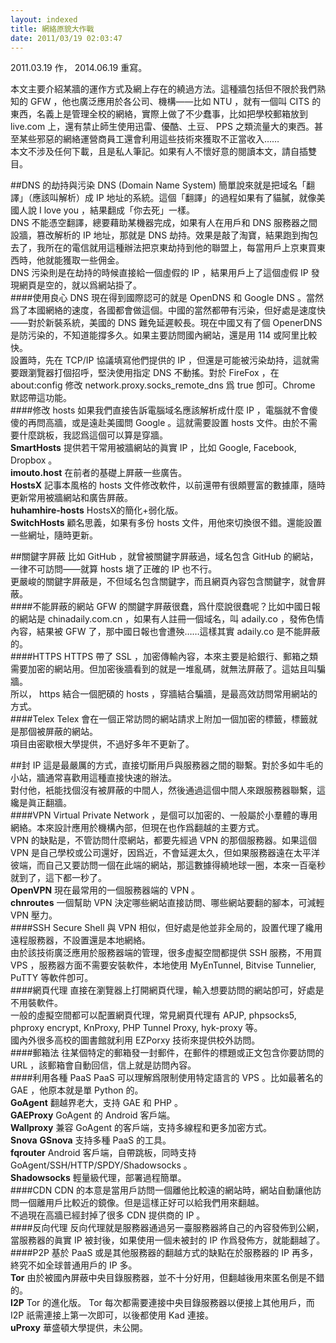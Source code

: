 ```yaml
---
layout: indexed
title: 網絡原貌大作戰
date: 2011/03/19 02:03:47
---
```

2011.03.19 作， 2014.06.19 重寫。  
  
本文主要介紹某牆的運作方式及網上存在的繞過方法。這種牆包括但不限於我們熟知的 GFW ，他也廣泛應用於各公司、機構——比如 NTU ，就有一個叫 CITS 的東西，名義上是管理全校的網絡，實際上做了不少蠢事，比如把學校郵箱放到 live.com 上，還有禁止師生使用迅雷、優酷、土豆、 PPS 之類流量大的東西。甚至某些邪惡的網絡運營商員工還會利用這些技術來獲取不正當收入……  
本文不涉及任何下載，且是私人筆記。如果有人不懷好意的閱讀本文，請自插雙目。  
  
##DNS 的劫持與污染
DNS (Domain Name System) 簡單說來就是把域名「翻譯」（應該叫解析）成 IP 地址的系統。這個「翻譯」的過程如果有了貓膩，就像美國人說 I love you ，結果翻成「你去死」一樣。  
DNS 不能憑空翻譯，總要藉助某機器完成，如果有人在用戶和 DNS 服務器之間設牆，篡改解析的 IP 地址，那就是 DNS 劫持。效果是敲了淘寶，結果跑到掏包去了，我所在的電信就用這種辦法把京東劫持到他的聯盟上，每當用戶上京東買東西時，他就能獲取一些佣金。  
DNS 污染則是在劫持的時候直接給一個虛假的 IP ，結果用戶上了這個虛假 IP 發現網頁是空的，就以爲網站掛了。  
####使用良心 DNS
現在得到國際認可的就是 OpenDNS 和 Google DNS 。當然爲了本國網絡的速度，各國都會做這個。中國的當然都帶有污染，但好處是速度快——對於新裝系統，美國的 DNS 難免延遲較長。現在中國又有了個 OpenerDNS 是防污染的，不知道能撐多久。如果主要訪問國內網站，還是用 114 或阿里比較快。  
設置時，先在 TCP/IP 協議填寫他們提供的 IP ，但還是可能被污染劫持，這就需要跟瀏覽器打個招呼，堅決使用指定 DNS 不動搖。對於 FireFox ，在 about:config 修改 network.proxy.socks\_remote\_dns 爲 true 卽可。Chrome 默認帶這功能。  
####修改 hosts
如果我們直接告訴電腦域名應該解析成什麼 IP ，電腦就不會傻傻的再問高牆，或是遠赴美國問 Google 。這就需要設置 hosts 文件。由於不需要什麼跳板，我認爲這個可以算是穿牆。  
**SmartHosts** 提供若干常用被牆網站的眞實 IP ，比如 Google, Facebook, Dropbox 。  
**imouto.host** 在前者的基礎上屛蔽一些廣告。  
**HostsX** 記事本風格的 hosts 文件修改軟件，以前還帶有很頗豐富的數據庫，隨時更新常用被牆網站和廣告屛蔽。  
**huhamhire-hosts** HostsX的簡化+弱化版。  
**SwitchHosts** 顧名思義，如果有多份 hosts 文件，用他來切換很不錯。還能設置一些網址，隨時更新。  
  
##關鍵字屛蔽
比如 GitHub ，就曾被關鍵字屛蔽過，域名包含 GitHub 的網站，一律不可訪問——就算 hosts 塡了正確的 IP 也不行。  
更嚴峻的關鍵字屛蔽是，不但域名包含關鍵字，而且網頁內容包含關鍵字，就會屛蔽。  
####不能屛蔽的網站
GFW 的關鍵字屛蔽很蠢，爲什麼說很蠢呢？比如中國日報的網站是 chinadaily.com.cn ，如果有人註冊一個域名，叫 adaily.co ，發佈色情內容，結果被 GFW 了，那中國日報也會遭殃……這樣其實 adaily.co 是不能屛蔽的。  
####HTTPS
HTTPS 帶了 SSL ，加密傳輸內容，本來主要是給銀行、郵箱之類需要加密的網站用。但加密後牆看到的就是一堆亂碼，就無法屛蔽了。這姑且叫騙牆。  
所以， https 結合一個肥碩的 hosts ，穿牆結合騙牆，是最高效訪問常用網站的方式。  
####Telex
Telex 會在一個正常訪問的網站請求上附加一個加密的標籤，標籤就是那個被屏蔽的網站。  
項目由密歇根大學提供，不過好多年不更新了。  
  
##封 IP
這是最嚴厲的方式，直接切斷用戶與服務器之間的聯繫。對於多如牛毛的小站，牆通常喜歡用這種直接快速的辦法。  
對付他，衹能找個沒有被屛蔽的中間人，然後通過這個中間人來跟服務器聯繫，這纔是眞正翻牆。  
####VPN
Virtual Private Network ，是個可以加密的、一般屬於小羣體的專用網絡。本來設計應用於機構內部，但現在也作爲翻越的主要方式。  
VPN 的缺點是，不管訪問什麼網站，都要先經過 VPN 的那個服務器。如果這個 VPN 是自己學校或公司還好，因爲近，不會延遲太久，但如果服務器遠在太平洋彼端，而自己又要訪問一個在此端的網站，那這數據得繞地球一圈，本來一百毫秒就到了，這下都一秒了。  
**OpenVPN** 現在最常用的一個服務器端的 VPN 。  
**chnroutes** 一個幫助 VPN 決定哪些網站直接訪問、哪些網站要翻的腳本，可減輕 VPN 壓力。  
####SSH
Secure Shell 與 VPN 相似，但好處是他並非全局的，設置代理了纔用遠程服務器，不設置還是本地網絡。  
由於該技術廣泛應用於服務器端的管理，很多虛擬空間都提供 SSH 服務，不用買 VPS ，服務器方面不需要安裝軟件，本地使用 MyEnTunnel, Bitvise Tunnelier, PuTTY 等軟件卽可。  
####網頁代理
直接在瀏覽器上打開網頁代理，輸入想要訪問的網站卽可，好處是不用裝軟件。  
一般的虛擬空間都可以配置網頁代理，常見網頁代理有 APJP, phpsocks5, phproxy encrypt, KnProxy, PHP Tunnel Proxy, hyk-proxy 等。  
國內外很多高校的圖書館就利用 EZPorxy 技術來提供校外訪問。  
####郵箱法
往某個特定的郵箱發一封郵件，在郵件的標題或正文包含你要訪問的 URL ，該郵箱會自動回信，信上就是訪問內容。  
####利用各種 PaaS
PaaS 可以理解爲限制使用特定語言的 VPS 。比如最著名的 GAE ，他原本就是單 Python 的。  
**GoAgent** 翻越界老大，支持 GAE 和 PHP 。  
**GAEProxy** GoAgent 的 Android 客戶端。  
**Wallproxy** 兼容 GoAgent 的客戶端，支持多線程和更多加密方式。  
**Snova** **GSnova** 支持多種 PaaS 的工具。  
**fqrouter** Android 客戶端，自帶跳板，同時支持 GoAgent/SSH/HTTP/SPDY/Shadowsocks 。  
**Shadowsocks** 輕量級代理，部署過程簡單。  
####CDN
CDN 的本意是當用戶訪問一個離他比較遠的網站時，網站自動讓他訪問一個離用戶比較近的鏡像。但是這樣正好可以給我們用來翻越。  
不過現在高牆已經封掉了很多 CDN 提供商的 IP 。  
####反向代理
反向代理就是服務器通過另一臺服務器將自己的內容發佈到公網，當服務器的眞實 IP 被封後，如果使用一個未被封的 IP 作爲發佈方，就能翻越了。  
####P2P
基於 PaaS 或是其他服務器的翻越方式的缺點在於服務器的 IP 再多，終究不如全球普通用戶的 IP 多。  
**Tor** 由於被國內屏蔽中央目錄服務器，並不十分好用，但翻越後用來匿名倒是不錯的。  
**I2P** Tor 的進化版。 Tor 每次都需要連接中央目錄服務器以便接上其他用戶，而 I2P 祇需連接上第一次即可，以後都使用 Kad 連接。  
**uProxy** 華盛頓大學提供，未公開。